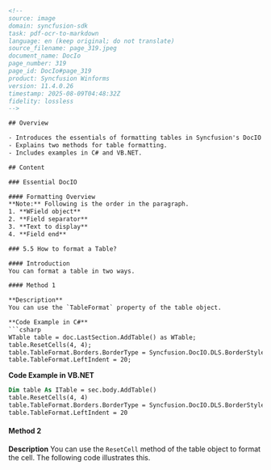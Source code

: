 ```html
<!-- 
source: image
domain: syncfusion-sdk
task: pdf-ocr-to-markdown
language: en (keep original; do not translate)
source_filename: page_319.jpeg
document_name: DocIo
page_number: 319
page_id: DocIo#page_319
product: Syncfusion Winforms
version: 11.4.0.26
timestamp: 2025-08-09T04:48:32Z
fidelity: lossless
-->

## Overview

- Introduces the essentials of formatting tables in Syncfusion's DocIO library.
- Explains two methods for table formatting.
- Includes examples in C# and VB.NET.

## Content

### Essential DocIO

#### Formatting Overview
**Note:** Following is the order in the paragraph.
1. **WField object**
2. **Field separator**
3. **Text to display**
4. **Field end**

### 5.5 How to format a Table?

#### Introduction
You can format a table in two ways.

#### Method 1

**Description**
You can use the `TableFormat` property of the table object.

**Code Example in C#**
```csharp
WTable table = doc.LastSection.AddTable() as WTable;
table.ResetCells(4, 4);
table.TableFormat.Borders.BorderType = Syncfusion.DocIO.DLS.BorderStyle.Double;
table.TableFormat.LeftIndent = 20;
```

**Code Example in VB.NET**
```vb
Dim table As ITable = sec.body.AddTable()
table.ResetCells(4, 4)
table.TableFormat.Borders.BorderType = Syncfusion.DocIO.DLS.BorderStyle.Double
table.TableFormat.LeftIndent = 20
```

#### Method 2

**Description**
You can use the `ResetCell` method of the table object to format the cell. The following code illustrates this.

<!-- tags: [syncfusion, table formatting, DocIO, tableformat, resetcell, C#, VB.NET, Winforms] keywords: [table formatting, DocIO, Syncfusion, C#, VB.NET, resetcells,_BORDERSTYLE] -->
```